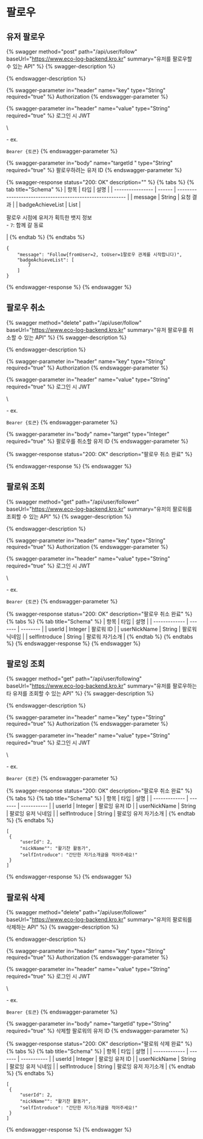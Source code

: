 # 팔로우

## 유저 팔로우

{% swagger method="post" path="/api/user/follow" baseUrl="https://www.eco-log-backend.kro.kr" summary="유저를 팔로우할 수 있는 API" %}
{% swagger-description %}

{% endswagger-description %}

{% swagger-parameter in="header" name="key" type="String" required="true" %}
Authorization
{% endswagger-parameter %}

{% swagger-parameter in="header" name="value" type="String" required="true" %}
로그인 시 JWT

\


  \- ex. 

`Bearer {토큰}`
{% endswagger-parameter %}

{% swagger-parameter in="body" name="targetId	" type="String" required="true" %}
팔로우하려는 유저 ID
{% endswagger-parameter %}

{% swagger-response status="200: OK" description="" %}
{% tabs %}
{% tab title="Schema" %}
| 항목               | 타입     | 설명                                                        |
| ---------------- | ------ | --------------------------------------------------------- |
| message          | String | 요청 결과                                                     |
| badgeAchieveList | List   | <p>팔로우 시점에 유저가 획득한 뱃지 정보<br>- <code>7</code>: 함께 갈 동료</p> |
{% endtab %}
{% endtabs %}

```
{
	"message": "Follow{fromUser=2, toUser=1팔로우 관계를 시작합니다)",
	"badgeAchieveList": [
		7
	]
}

```
{% endswagger-response %}
{% endswagger %}

## 팔로우 취소

{% swagger method="delete" path="/api/user/follow" baseUrl="https://www.eco-log-backend.kro.kr" summary="유저 팔로우를 취소할 수 있는 API" %}
{% swagger-description %}

{% endswagger-description %}

{% swagger-parameter in="header" name="key" type="String" required="true" %}
Authorization
{% endswagger-parameter %}

{% swagger-parameter in="header" name="value" type="String" required="true" %}
로그인 시 JWT

\


  \- ex. 

`Bearer {토큰}`
{% endswagger-parameter %}

{% swagger-parameter in="body" name="target" type="Integer" required="true" %}
팔로우를 취소할 유저 ID
{% endswagger-parameter %}

{% swagger-response status="200: OK" description="팔로우 취소 완료" %}

{% endswagger-response %}
{% endswagger %}

## 팔로워 조회

{% swagger method="get" path="/api/user/follower" baseUrl="https://www.eco-log-backend.kro.kr" summary="유저의 팔로워를 조회할 수 있는 API" %}
{% swagger-description %}

{% endswagger-description %}

{% swagger-parameter in="header" name="key" type="String" required="true" %}
Authorization
{% endswagger-parameter %}

{% swagger-parameter in="header" name="value" type="String" required="true" %}
로그인 시 JWT

\


  \- ex. 

`Bearer {토큰}`
{% endswagger-parameter %}

{% swagger-response status="200: OK" description="팔로우 취소 완료" %}
{% tabs %}
{% tab title="Schema" %}
| 항목            | 타입      | 설명       |
| ------------- | ------- | -------- |
| userId        | Integer | 팔로워 ID   |
| userNickName  | String  | 팔로워 닉네임  |
| selfIntroduce | String  | 팔로워 자기소개 |
{% endtab %}
{% endtabs %}
{% endswagger-response %}
{% endswagger %}

## 팔로잉 조회

{% swagger method="get" path="/api/user/following" baseUrl="https://www.eco-log-backend.kro.kr" summary="유저를 팔로우하는 타 유저를 조회할 수 있는 API" %}
{% swagger-description %}

{% endswagger-description %}

{% swagger-parameter in="header" name="key" type="String" required="true" %}
Authorization
{% endswagger-parameter %}

{% swagger-parameter in="header" name="value" type="String" required="true" %}
로그인 시 JWT

\


  \- ex. 

`Bearer {토큰}`
{% endswagger-parameter %}

{% swagger-response status="200: OK" description="팔로우 취소 완료" %}
{% tabs %}
{% tab title="Schema" %}
| 항목            | 타입      | 설명          |
| ------------- | ------- | ----------- |
| userId        | Integer | 팔로잉 유저 ID   |
| userNickName  | String  | 팔로잉 유저 닉네임  |
| selfIntroduce | String  | 팔로잉 유저 자기소개 |
{% endtab %}
{% endtabs %}

```
[
 {
	 "userId": 2,
	 "nickName"": "활기찬 활동가",
	 "selfIntroduce": "간단한 자기소개글을 적어주세요!"
 }
]
```
{% endswagger-response %}
{% endswagger %}

## 팔로워 삭제

{% swagger method="delete" path="/api/user/follower" baseUrl="https://www.eco-log-backend.kro.kr" summary="유저의 팔로워를 삭제하는 API" %}
{% swagger-description %}

{% endswagger-description %}

{% swagger-parameter in="header" name="key" type="String" required="true" %}
Authorization
{% endswagger-parameter %}

{% swagger-parameter in="header" name="value" type="String" required="true" %}
로그인 시 JWT

\


  \- ex. 

`Bearer {토큰}`
{% endswagger-parameter %}

{% swagger-parameter in="body" name="targetId" type="String" required="true" %}
삭제할 팔로워의 유저 ID
{% endswagger-parameter %}

{% swagger-response status="200: OK" description="팔로워 삭제 완료" %}
{% tabs %}
{% tab title="Schema" %}
| 항목            | 타입      | 설명          |
| ------------- | ------- | ----------- |
| userId        | Integer | 팔로잉 유저 ID   |
| userNickName  | String  | 팔로잉 유저 닉네임  |
| selfIntroduce | String  | 팔로잉 유저 자기소개 |
{% endtab %}
{% endtabs %}

```
[
 {
	 "userId": 2,
	 "nickName"": "활기찬 활동가",
	 "selfIntroduce": "간단한 자기소개글을 적어주세요!"
 }
]
```
{% endswagger-response %}
{% endswagger %}


